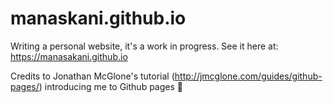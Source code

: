 # manaskani.github.io

Writing a personal website, it's a work in progress. See it here at: https://manasakani.github.io

Credits to Jonathan McGlone's tutorial (http://jmcglone.com/guides/github-pages/) introducing me to Github pages 🙂
